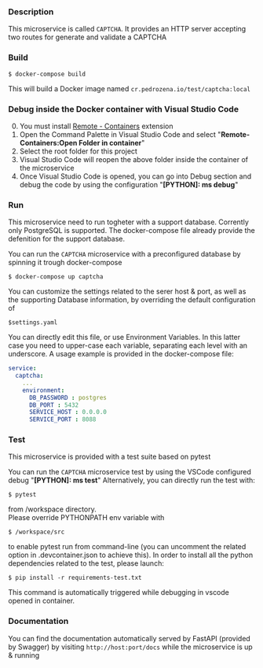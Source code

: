 ### Description

This microservice is called ```CAPTCHA```. It provides an HTTP server accepting two routes for generate and validate a CAPTCHA

### Build

    $ docker-compose build
    
This will build a Docker image named ```cr.pedrozena.io/test/captcha:local```

### Debug inside the Docker container with Visual Studio Code

0) You must install [Remote - Containers](https://marketplace.visualstudio.com/items?itemName=ms-vscode-remote.remote-containers) extension
1) Open the Command Palette in Visual Studio Code and select "**Remote-Containers:Open Folder in container**"
2) Select the root folder for this project
3) Visual Studio Code will reopen the above folder inside the container of the microservice
4) Once Visual Studio Code is opened, you can go into Debug section and debug the code by using the configuration "**[PYTHON]: ms debug**"

### Run

This microservice need to run togheter with a support database. Corrently only PostgreSQL is supported.
The docker-compose file already provide the defenition for the support database.

You can run the ```CAPTCHA``` microservice with a preconfigured database by spinning it trough docker-compose

    $ docker-compose up captcha

You can customize the settings related to the serer host & port, as well as the supporting Database information, 
by overriding the default configuration of

    $settings.yaml

You can directly edit this file, or use Environment Variables.
In this latter case you need to upper-case each variable, separating each level with an underscore.
A usage example is provided in the docker-compose file:

```yaml
service:
  captcha:
    ...
    environment:
      DB_PASSWORD : postgres
      DB_PORT : 5432
      SERVICE_HOST : 0.0.0.0
      SERVICE_PORT : 8088
```
### Test

This microservice is provided with a test suite based on pytest

You can run the ```CAPTCHA``` microservice test by using the VSCode configured debug "**[PYTHON]: ms test**"
Alternatively, you can directly run the test with:

    $ pytest

from /workspace directory. \
Please override PYTHONPATH env variable with     

    $ /workspace/src 

to enable pytest run from command-line (you can uncomment the related option in .devcontainer.json to achieve this).
In order to install all the python dependencies related to the test, please launch:

    $ pip install -r requirements-test.txt

This command is automatically triggered while debugging in vscode opened in container.
### Documentation

You can find the documentation automatically served by FastAPI (provided by Swagger) by visiting ```http://host:port/docs``` while the microservice is up & running